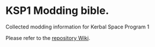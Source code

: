 # KSP1 Modding bible.
Collected modding information for Kerbal Space Program 1

Please refer to the [repository Wiki](https://github.com/the-dev-hole/the_ksp_1_modding_bible/wiki).
